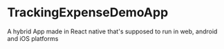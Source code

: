# TrackingExpenseDemoApp
A hybrid App made in React native that's supposed to run in web, android and iOS platforms
